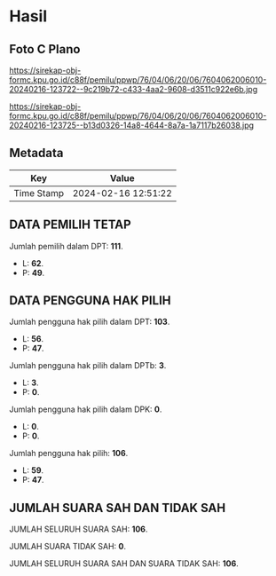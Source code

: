 # Hasil

## Foto C Plano

https://sirekap-obj-formc.kpu.go.id/c88f/pemilu/ppwp/76/04/06/20/06/7604062006010-20240216-123722--9c219b72-c433-4aa2-9608-d3511c922e6b.jpg

https://sirekap-obj-formc.kpu.go.id/c88f/pemilu/ppwp/76/04/06/20/06/7604062006010-20240216-123725--b13d0326-14a8-4644-8a7a-1a7117b26038.jpg


## Metadata

| Key        | Value               |
| ---------- | ------------------- |
| Time Stamp | 2024-02-16 12:51:22 |


## DATA PEMILIH TETAP

Jumlah pemilih dalam DPT: **111**.
 * L: **62**.
 * P: **49**.

## DATA PENGGUNA HAK PILIH

Jumlah pengguna hak pilih dalam DPT: **103**.
 * L: **56**.
 * P: **47**.

Jumlah pengguna hak pilih dalam DPTb: **3**.
 * L: **3**.
 * P: **0**.

Jumlah pengguna hak pilih dalam DPK: **0**.
 * L: **0**.
 * P: **0**.

Jumlah pengguna hak pilih: **106**.
 * L: **59**.
 * P: **47**.

## JUMLAH SUARA SAH DAN TIDAK SAH

JUMLAH SELURUH SUARA SAH: **106**.

JUMLAH SUARA TIDAK SAH: **0**.

JUMLAH SELURUH SUARA SAH DAN SUARA TIDAK SAH: **106**.



